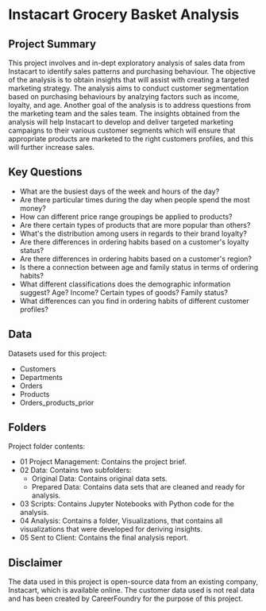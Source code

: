 # Instacart Grocery Basket Analysis
## Project Summary
This project involves and in-dept exploratory analysis of sales data from Instacart to identify sales patterns and purchasing behaviour. The objective of the analysis is to obtain insights that will assist with creating a targeted marketing strategy. The analysis aims to conduct customer segmentation based on purchasing behaviours by analzying factors such as income, loyalty, and age. Another goal of the analysis is to address questions from the marketing team and the sales team. The insights obtained from the analysis will help Instacart to develop and deliver targeted marketing campaigns to their various customer segments which will ensure that appropriate products are marketed to the right customers profiles, and this will further increase sales.
## Key Questions
- What are the busiest days of the week and hours of the day?
- Are there particular times during the day when people spend the most money?
- How can different price range groupings be applied to products?
- Are there certain types of products that are more popular than others?
- What's the distribution among users in regards to their brand loyalty?
- Are there differences in ordering habits based on a customer's loyalty status?
- Are there differences in ordering habits based on a customer's region?
- Is there a connection between age and family status in terms of ordering habits?
- What different classifications does the demographic information suggest? Age? Income? Certain types of goods? Family status?
- What differences can you find in ordering habits of different customer profiles?
## Data
Datasets used for this project:
- Customers
- Departments
- Orders
- Products
- Orders_products_prior
## Folders
Project folder contents:
- 01 Project Management: Contains the project brief.
- 02 Data: Contains two subfolders:
  - Original Data: Contains original data sets.
  - Prepared Data: Contains data sets that are cleaned and ready for analysis.
- 03 Scripts: Contains Jupyter Notebooks with Python code for the analysis.
- 04 Analysis: Contains a folder, Visualizations, that contains all visualizations that were developed for deriving insights.
- 05 Sent to Client: Contains the final analysis report.
## Disclaimer
The data used in this project is open-source data from an existing company, Instacart, which is available online. The customer data used is not real data and has been created by CareerFoundry for the purpose of this project.
